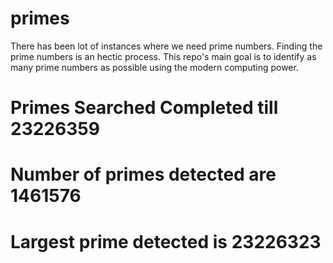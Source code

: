 # primes
There has been lot of instances where we need prime numbers. Finding the prime numbers is an hectic process. This repo's main goal is to identify as many prime numbers as possible using the modern computing power.

# Primes Searched Completed till 23226359
# Number of primes detected are 1461576
# Largest prime detected is 23226323
